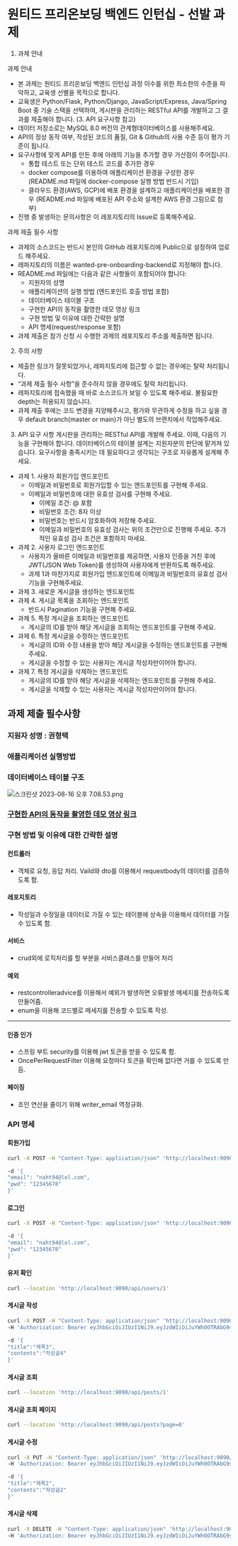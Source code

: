 # 원티드 프리온보딩 백엔드 인턴십 - 선발 과제


1. 과제 안내

과제 안내
* 본 과제는 원티드 프리온보딩 백엔드 인턴십 과정 이수를 위한 최소한의 수준을 파악하고, 교육생 선별을 목적으로 합니다.
* 교육생은 Python/Flask, Python/Django, JavaScript/Express, Java/Spring Boot 중 기술 스택을 선택하여, 게시판을 관리하는 RESTful API를 개발하고 그 결과를 제출해야 합니다. (3. API 요구사항 참고)
* 데이터 저장소로는 MySQL 8.0 버전의 관계형데이터베이스를 사용해주세요.
* API의 정상 동작 여부, 작성된 코드의 품질, Git & Github의 사용 수준 등이 평가 기준이 됩니다.
* 요구사항에 맞게 API를 만든 후에 아래의 기능을 추가할 경우 가산점이 주어집니다.
    * 통합 테스트 또는 단위 테스트 코드를 추가한 경우
    * docker compose를 이용하여 애플리케이션 환경을 구성한 경우 (README.md 파일에 docker-compose 실행 방법 반드시 기입)
    * 클라우드 환경(AWS, GCP)에 배포 환경을 설계하고 애플리케이션을 배포한 경우 (README.md 파일에 배포된 API 주소와 설계한 AWS 환경 그림으로 첨부)
* 진행 중 발생하는 문의사항은 이 레포지토리의 Issue로 등록해주세요.

과제 제출 필수 사항
* 과제의 소스코드는 반드시 본인의 GitHub 레포지토리에 Public으로 설정하여 업로드 해주세요.
* 레파지토리의 이름은 wanted-pre-onboarding-backend로 지정해야 합니다.
* README.md 파일에는 다음과 같은 사항들이 포함되어야 합니다:
    * 지원자의 성명
    * 애플리케이션의 실행 방법 (엔드포인트 호출 방법 포함)
    * 데이터베이스 테이블 구조
    * 구현한 API의 동작을 촬영한 데모 영상 링크
    * 구현 방법 및 이유에 대한 간략한 설명
    * API 명세(request/response 포함)
* 과제 제출은 참가 신청 시 수행한 과제의 레포지토리 주소를 제출하면 됩니다.
 

2. 주의 사항
* 제출한 링크가 잘못되었거나, 레파지토리에 접근할 수 없는 경우에는 탈락 처리됩니다.
* “과제 제출 필수 사항”을 준수하지 않을 경우에도 탈락 처리됩니다.
* 레파지토리에 접속했을 때 바로 소스코드가 보일 수 있도록 해주세요. 불필요한 depth는 허용되지 않습니다.
* 과제 제출 후에는 코드 변경을 지양해주시고, 평가와 무관하게 수정을 하고 싶을 경우 default branch(master or main)가 아닌 별도의 브랜치에서 작업해주세요.
 

3. API 요구 사항
                                                                                                        게시판을 관리하는 RESTful API를 개발해 주세요. 이때, 다음의 기능을 구현해야 합니다. 데이터베이스의 테이블 설계는 지원자분의 판단에 맡겨져 있습니다. 요구사항을 충족시키는 데 필요하다고 생각되는 구조로 자유롭게 설계해 주세요.
* 과제 1. 사용자 회원가입 엔드포인트
    * 이메일과 비밀번호로 회원가입할 수 있는 엔드포인트를 구현해 주세요.
    * 이메일과 비밀번호에 대한 유효성 검사를 구현해 주세요.
        * 이메일 조건: @ 포함
        * 비밀번호 조건: 8자 이상
        * 비밀번호는 반드시 암호화하여 저장해 주세요.
        * 이메일과 비밀번호의 유효성 검사는 위의 조건만으로 진행해 주세요. 추가적인 유효성 검사 조건은 포함하지 마세요.
* 과제 2. 사용자 로그인 엔드포인트
    * 사용자가 올바른 이메일과 비밀번호를 제공하면, 사용자 인증을 거친 후에 JWT(JSON Web Token)를 생성하여 사용자에게 반환하도록 해주세요.
    * 과제 1과 마찬가지로 회원가입 엔드포인트에 이메일과 비밀번호의 유효성 검사기능을 구현해주세요.
* 과제 3. 새로운 게시글을 생성하는 엔드포인트
* 과제 4. 게시글 목록을 조회하는 엔드포인트
    * 반드시 Pagination 기능을 구현해 주세요.
* 과제 5. 특정 게시글을 조회하는 엔드포인트
    * 게시글의 ID를 받아 해당 게시글을 조회하는 엔드포인트를 구현해 주세요.
* 과제 6. 특정 게시글을 수정하는 엔드포인트
    * 게시글의 ID와 수정 내용을 받아 해당 게시글을 수정하는 엔드포인트를 구현해 주세요.
    * 게시글을 수정할 수 있는 사용자는 게시글 작성자만이어야 합니다.
* 과제 7. 특정 게시글을 삭제하는 엔드포인트
    * 게시글의 ID를 받아 해당 게시글을 삭제하는 엔드포인트를 구현해 주세요.
    * 게시글을 삭제할 수 있는 사용자는 게시글 작성자만이어야 합니다.

## 과제 제출 필수사항

### 지원자 성명 : 권형택

### 애플리케이션 실행방법

### 데이터베이스 테이블 구조
![스크린샷 2023-08-16 오후 7.08.53.png](..%2F..%2FDesktop%2F%EC%8A%A4%ED%81%AC%EB%A6%B0%EC%83%B7%202023-08-16%20%EC%98%A4%ED%9B%84%207.08.53.png)
### [구현한 API의 동작을 촬영한 데모 영상 링크](https://youtu.be/L8Lx65mfXXw)

### 구현 방법 및 이유에 대한 간략한 설명

#### 컨트롤러
 - 객체로 요청, 응답 처리. Vaild와 dto를 이용해서 requestbody의 데이터를 검증하도록 함.
#### 레포지토리
 - 작성일과 수정일을 데이터로 가질 수 있는 테이블에 상속을 이용해서 데이터를 가질 수 있도록 함.
#### 서비스
 - crud외에 로직처리를 할 부분을 서비스클래스를 만들어 처리
#### 예외
 - restcontrolleradvice를 이용해서 예외가 발생하면 오류발생 메세지를 전송하도록 만들어줌.
 - enum을 이용해 코드별로 메세지를 전송할 수 있도록 작성.
----
#### 인증 인가
 - 스프링 부트 security를 이용해 jwt 토큰을 받을 수 있도록 함.
 - OncePerRequestFilter 이용해 요청마다 토큰을 확인해 없다면 거를 수 있도록 만듬.
#### 페이징
 - 조인 연산을 줄이기 위해 writer_email 역정규화.
### API 명세

#### 회원가입
```bash
curl -X POST -H "Content-Type: application/json" 'http://localhost:9090/api/auth/sign-up' \

-d '{
"email": "naht94@lol.com",
"pwd": "12345678"
}'
```
#### 로그인
```bash
curl -X POST -H "Content-Type: application/json" 'http://localhost:9090/api/auth/login' \

-d '{
"email": "naht94@lol.com",
"pwd": "12345678"
}'
```
#### 유저 확인
```bash
curl --location 'http://localhost:9090/api/users/1'
```
#### 게시글 작성
```bash
curl -X POST -H "Content-Type: application/json" 'http://localhost:9090/api/posts' \
-H 'Authorization: Bearer eyJhbGciOiJIUzI1NiJ9.eyJzdWIiOiJuYWh0OTRAbG9sLmNvbSIsImF1dGgiOiJST0xFX1VTRVIiLCJleHAiOjE2OTIyNjI0OTZ9.8JT2g_BSmVSBT6prQ9mUXARgR1IyW5G0eRx9xTv7h8I'

-d '{
"title":"제목3",
"contents":"작성글4"
}'
```
#### 게시글 조회
```bash
curl --location 'http://localhost:9090/api/posts/1'
```
#### 게시글 조회 페이지
```bash
curl --location 'http://localhost:9090/api/posts?page=0'
```
#### 게시글 수정
```bash
curl -X PUT -H "Content-Type: application/json" 'http://localhost:9090/api/posts/1' \
-H 'Authorization: Bearer eyJhbGciOiJIUzI1NiJ9.eyJzdWIiOiJuYWh0OTRAbG9sLmNvbSIsImF1dGgiOiJST0xFX1VTRVIiLCJleHAiOjE2OTIyNjI0OTZ9.8JT2g_BSmVSBT6prQ9mUXARgR1IyW5G0eRx9xTv7h8I'

-d '{
"title":"제목2",
"contents":"작성글2"
}'
```
#### 게시글 삭제
```bash
curl -X DELETE -H "Content-Type: application/json" 'http://localhost:9090/api/posts/1' \
-H 'Authorization: Bearer eyJhbGciOiJIUzI1NiJ9.eyJzdWIiOiJuYWh0OTRAbG9sLmNvbSIsImF1dGgiOiJST0xFX1VTRVIiLCJleHAiOjE2OTIyNjI0OTZ9.8JT2g_BSmVSBT6prQ9mUXARgR1IyW5G0eRx9xTv7h8I'
```